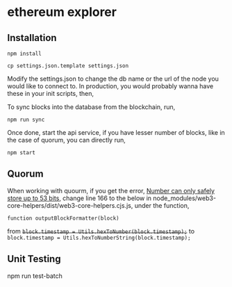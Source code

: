 # ethereum explorer

## Installation

`npm install`

`cp settings.json.template settings.json`

Modify the settings.json to change the db name or the url of the node you would like to connect to.
In production, you would probably wanna have these in your init scripts, then,

To sync blocks into the database from the blockchain, run,

`npm run sync`

Once done, start the api service, if you have lesser number of blocks, like in the case of quorum, you can directly run,

`npm start`

## Quorum

When working with quourm, if you get the error, [Number can only safely store up to 53 bits](https://github.com/ethereum/web3.js/issues/1215), change line 166 to the below in node_modules/web3-core-helpers/dist/web3-core-helpers.cjs.js, under the function,

`function outputBlockFormatter(block)`

from ~~`block.timestamp = Utils.hexToNumber(block.timestamp);`~~ to `block.timestamp = Utils.hexToNumberString(block.timestamp);`

## Unit Testing

npm run test-batch
